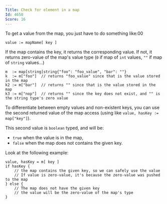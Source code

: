 ```yaml
---
Title: Check for element in a map
Id: 4650
Score: 16
---
```

To get a value from the map, you just have to do something like:00

    value := mapName[ key ]

If the map contains the key, it returns the corresponding value.
If not, it returns zero-value of the map's value type (`0` if map of `int` values, `""` if map of `string` values...)

    m  := map[string]string{"foo": "foo_value", "bar": ""}
    k  := m["foo"]  // returns "foo_value" since that is the value stored in the map
    k2 := m["bar"]  // returns "" since that is the value stored in the map
    k3 := m["nop"]  // returns "" since the key does not exist, and "" is the string type's zero value

To differentiate between empty values and non-existent keys, you can use the second returned value of the map access (using like `value, hasKey := map["key"]`).

This second value is `boolean` typed, and will be:
- `true` when the value is in the map,
- `false` when the map does not contains the given key.

Look at the following example:

    value, hasKey = m[ key ]
    if hasKey {
        // the map contains the given key, so we can safely use the value
        // If value is zero-value, it's because the zero-value was pushed to the map
    } else {
        // The map does not have the given key
        // the value will be the zero-value of the map's type
    }
